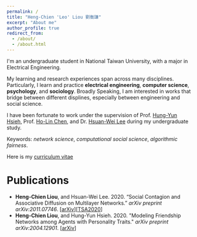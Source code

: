 ```yaml
---
permalink: /
title: "Heng-Chien 'Leo' Liou 劉衡謙"
excerpt: "About me"
author_profile: true
redirect_from: 
  - /about/
  - /about.html
---
```

I'm an undergraduate student in National Taiwan University, with a major in Electrical Engineering. 

My learning and research experiences span across many disciplines. Particularly, I learn and practice **electrical engineering**, **computer science**, **psychology**, and **sociology**. Broadly Speaking, I am interested in works that bridge between different displines, especially between engineering and social science. 

I have been fortunate to work under the supervision of Prof. <a href="http://ccf.ee.ntu.edu.tw/~hyhsieh/" target="_blank">Hung-Yun Hsieh</a>, Prof. <a href="https://www.ee.ntu.edu.tw/profile1.php?id=100129" target="_blank">Ho-Lin Chen</a>, and Dr. <a href="https://sites.google.com/view/hsuanweilee/" target="_blank">Hsuan-Wei Lee</a> during my undergraduate study. 

Keywords: *network science*, *computational social science*, *algorithmic fairness*. 

Here is my <a href="/files/CV20210413.pdf" target="_blank">curriculum vitae</a>

# Publications 
* **Heng-Chien Liou**, and Hsuan-Wei Lee. 2020. “Social Contagion and Associative Diffusion on Multilayer Networks.” *arXiv preprint arXiv:2011.07746*. \[[arXiv](https://arxiv.org/abs/2011.07746)\]\[[TSA2020](/files/slides/TSA2020slide_1129.pdf)\]
* **Heng-Chien Liou**, and Hung-Yun Hsieh. 2020. "Modeling Friendship Networks among Agents with Personality Traits." *arXiv preprint arXiv:2004.12901*. \[[arXiv](https://arxiv.org/abs/2004.12901)\]


